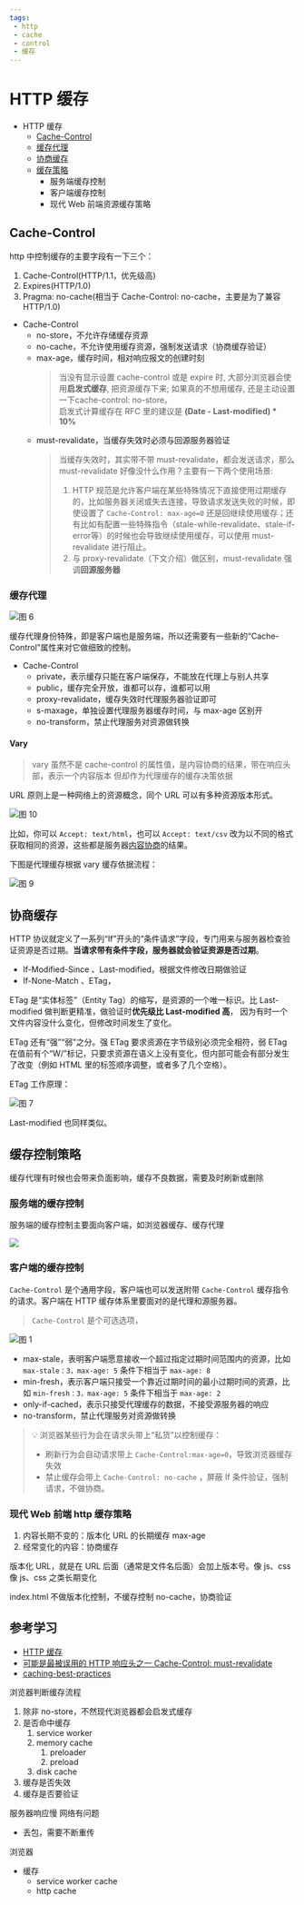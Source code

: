 ```yaml
---
tags:
 - http
 - cache
 - control
 - 缓存
---
```

# HTTP 缓存

- HTTP 缓存
  - [Cache-Control](#cache-control)
  - [缓存代理](#缓存代理)
  - [协商缓存](#协商缓存)
  - [缓存策略](#缓存策略)
    - 服务端缓存控制
    - 客户端缓存控制
    - 现代 Web 前端资源缓存策略
## Cache-Control

http 中控制缓存的主要字段有一下三个：

1. Cache-Control(HTTP/1.1，优先级高)
2. Expires(HTTP/1.0)
3. Pragma: no-cache(相当于 Cache-Control: no-cache，主要是为了兼容 HTTP/1.0)
  
- Cache-Control
  - no-store，不允许存储缓存资源
  - no-cache，不允许使用缓存资源，强制发送请求（协商缓存验证）
  - max-age，缓存时间，相对响应报文的创建时刻
    > 当没有显示设置 cache-control 或是 expire 时, 大部分浏览器会使用**启发式缓存**, 把资源缓存下来; 如果真的不想用缓存, 还是主动设置一下cache-control: no-store。  
    > 启发式计算缓存在 RFC 里的建议是 **(Date - Last-modified) * 10%**
  - must-revalidate，当缓存失效时必须与回源服务器验证
    >  当缓存失效时，其实带不带 must-revalidate，都会发送请求，那么 must-revalidate 好像没什么作用？主要有一下两个使用场景:
    > 1. HTTP 规范是允许客户端在某些特殊情况下直接使用过期缓存的，比如服务器关闭或失去连接，导致请求发送失败的时候，即使设置了 `Cache-Control: max-age=0` 还是回继续使用缓存；还有比如有配置一些特殊指令（stale-while-revalidate、stale-if-error等）的时候也会导致继续使用缓存，可以使用 must-revalidate 进行阻止。
    > 2. 与 proxy-revalidate（下文介绍）做区别，must-revalidate 强调**回源服务器**
### 缓存代理

![图 6](./images/6561aa12c52e04d459ba53c9d9eaba278a41bcacba1af8a51f64bda2ecfb6db9.png)  

缓存代理身份特殊，即是客户端也是服务端，所以还需要有一些新的“Cache-Control”属性来对它做细致的控制。

- Cache-Control
  - private，表示缓存只能在客户端保存，不能放在代理上与别人共享
  - public，缓存完全开放，谁都可以存，谁都可以用
  - proxy-revalidate，缓存失效时代理服务器验证即可
  - s-maxage，单独设置代理服务器缓存时间，与 max-age 区别开
  - no-transform，禁止代理服务对资源做转换
#### Vary

> vary 虽然不是 cache-control 的属性值，是内容协商的结果，带在响应头部，表示一个内容版本
> 但却作为代理缓存的缓存决策依据

URL 原则上是一种网络上的资源概念，同个 URL 可以有多种资源版本形式。

![图 10](./images/a88d34744c98992ce0bd38df170fbf74743743e010f0f7e558738bd9d1d72dfd.png)  

比如，你可以 `Accept: text/html`，也可以 `Accept: text/csv` 改为以不同的格式获取相同的资源，这些都是服务器[内容协商](https://developer.mozilla.org/zh-CN/docs/Web/HTTP/Content_negotiation)的结果。

下图是代理缓存根据 vary 缓存依据流程：

![图 9](./images/7d679f31875e7cfb7cc3f3f99efc6030698374dbedcc437da771db25f34c7551.png)  

## 协商缓存

HTTP 协议就定义了一系列“If”开头的“条件请求”字段，专门用来与服务器检查验证资源是否过期。**当请求带有条件字段，服务器就会验证资源是否过期**。

- If-Modified-Since 、Last-modified，根据文件修改日期做验证
- If-None-Match 、ETag，

ETag 是“实体标签”（Entity Tag）的缩写，是资源的一个唯一标识。比 Last-modified 做判断更精准，做验证时**优先级比 Last-modified 高**， 因为有时一个文件内容没什么变化，但修改时间发生了变化。

ETag 还有“强”“弱”之分。强 ETag 要求资源在字节级别必须完全相符，弱 ETag 在值前有个“W/”标记，只要求资源在语义上没有变化，但内部可能会有部分发生了改变（例如 HTML 里的标签顺序调整，或者多了几个空格）。

ETag 工作原理：

![图 7](./images/afaff54aeae0a40176e285f89da7fe10d6a1cd77a34b4da13dcb4ffb3b6b67b4.png)  

Last-modified 也同样类似。 

## 缓存控制策略

缓存代理有时候也会带来负面影响，缓存不良数据，需要及时刷新或删除
### 服务端的缓存控制

服务端的缓存控制主要面向客户端，如浏览器缓存、缓存代理

![](./images/server-cache-control.svg)  
### 客户端的缓存控制

`Cache-Control` 是个通用字段，客户端也可以发送附带 `Cache-Control` 缓存指令的请求。客户端在 HTTP 缓存体系里要面对的是代理和源服务器。

> `Cache-Control` 是个可选选项，

![图 1](./images/9b4fa558a294f0716e7dad1d5d8e20b9ffdd5056ac5ad2efa02d3c2ed9cc0756.png) 

- max-stale，表明客户端愿意接收一个超过指定过期时间范围内的资源，比如 `max-stale：3，max-age: 5` 条件下相当于 `max-age: 8`
- min-fresh，表示客户端只接受一个靠近过期时间的最小过期时间的资源，比如 `min-fresh：3，max-age: 5` 条件下相当于 `max-age: 2`
- only-if-cached，表示只接受代理缓存的数据，不接受源服务器的响应
- no-transform，禁止代理服务对资源做转换


> 💡 浏览器某些行为会在请求头带上“私货”以控制缓存：  
> - 刷新行为会自动请求带上 `Cache-Control:max-age=0`，导致浏览器缓存失效
> - 禁止缓存会带上 `Cache-Control: no-cache` ，屏蔽 If 条件验证，强制请求，不做协商。

### 现代 Web 前端 http 缓存策略

1. 内容长期不变的：版本化 URL 的长期缓存 max-age
2. 经常变化的内容：协商缓存

版本化 URL，就是在 URL 后面（通常是文件名后面）会加上版本号。像 js、css
像 js、css 之类长期变化

index.html 不做版本化控制，不缓存控制 no-cache，协商验证
## 参考学习

- [HTTP 缓存](https://developer.mozilla.org/zh-CN/docs/Web/HTTP/Caching#Cache_validation)
- [可能是最被误用的 HTTP 响应头之一 Cache-Control: must-revalidate](https://zhuanlan.zhihu.com/p/60357719)
- [caching-best-practices](https://jakearchibald.com/2016/caching-best-practices/)





浏览器判断缓存流程
1. 除非 no-store，不然现代浏览器都会启发式缓存
2. 是否命中缓存
   1. service worker
   2. memory cache
      1. preloader
      2. preload
   3. disk cache
3. 缓存是否失效
4. 缓存是否要验证


服务器响应慢
网络有问题
 - 丢包，需要不断重传



浏览器
- 缓存
  - service worker cache
  - http cache